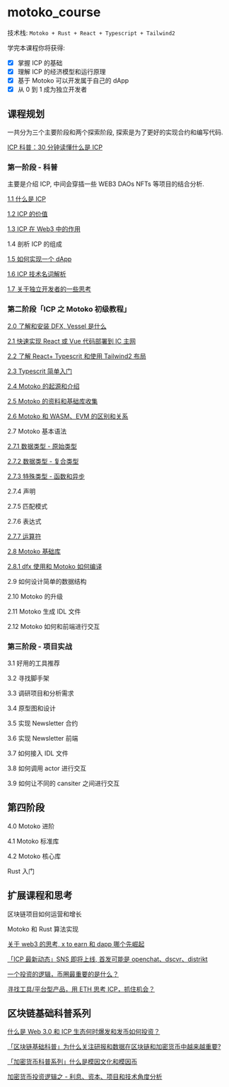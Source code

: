 # motoko_course

技术栈: `Motoko + Rust + React + Typescript + Tailwind2`

学完本课程你将获得:

- [x] 掌握 ICP 的基础
- [x] 理解 ICP 的经济模型和运行原理
- [x] 基于 Motoko 可以开发属于自己的 dApp
- [x] 从 0 到 1 成为独立开发者

## 课程规划

一共分为三个主要阶段和两个探索阶段, 探索是为了更好的实现合约和编写代码.

[ICP 科普：30 分钟读懂什么是 ICP](https://www.youtube.com/watch?v=Up0KEqprjxA)

### 第一阶段 - 科普

主要是介绍 ICP, 中间会穿插一些 WEB3 DAOs NFTs 等项目的结合分析.

[1.1 什么是 ICP](https://www.youtube.com/watch?v=AvbL9mGlrYw)

[1.2 ICP 的价值](https://www.youtube.com/watch?v=2swE3BO5TuU)

[1.3 ICP 在 Web3 中的作用](https://www.youtube.com/watch?v=uO5QGMyih-o)

1.4 剖析 ICP 的组成

[1.5 如何实现一个 dApp](https://www.youtube.com/watch?v=NphbmUt1LVU)

[1.6 ICP 技术名词解析](https://www.youtube.com/watch?v=Isd1E15K-qQ)

[1.7 关于独立开发者的一些思考](https://www.youtube.com/watch?v=1qaxRs5Lj_0)

### 第二阶段「ICP 之 Motoko 初级教程」

[2.0 了解和安装 DFX, Vessel 是什么](https://www.youtube.com/watch?v=u3ArqYelBKA)

[2.1 快速实现 React 或 Vue 代码部署到 IC 主网](https://www.youtube.com/watch?v=CWJd924_ZV8)

[2.2 了解 React+ Typescrit 和使用 Tailwind2 布局](https://www.youtube.com/watch?v=IxLBc-0RN_4)

[2.3 Typescrit 简单入门](https://ts.xcatliu.com/introduction/what-is-typescript.html)

[2.4 Motoko 的起源和介绍](https://www.youtube.com/watch?v=r3twC3_Vx8s)

[2.5 Motoko 的资料和基础库收集](https://www.youtube.com/watch?v=wXqTo3_w7ZM)

[2.6 Motoko 和 WASM、EVM 的区别和关系](https://www.youtube.com/watch?v=iJakBRdpFIw)

2.7 Motoko 基本语法

[2.7.1 数据类型 - 原始类型](https://www.youtube.com/watch?v=q7EubhkcBqM)

[2.7.2 数据类型 - 复合类型](https://www.youtube.com/watch?v=92GAjRk4FUE)

[2.7.3 特殊类型 - 函数和异步](https://www.youtube.com/watch?v=ets_K8UDNsM)

2.7.4 声明

2.7.5 匹配模式

2.7.6 表达式

[2.7.7 运算符](https://www.youtube.com/watch?v=2nNRQ27tdEI)

[2.8 Motoko 基础库](https://www.youtube.com/watch?v=5QfrY2-k8c8)

[2.8.1 dfx 使用和 Motoko 如何编译](https://www.youtube.com/watch?v=7rYeTeGohR8)

2.9 如何设计简单的数据结构

2.10 Motoko 的升级

2.11 Motoko 生成 IDL 文件

2.12 Motoko 如何和前端进行交互

### 第三阶段 - 项目实战

3.1 好用的工具推荐

3.2 寻找脚手架

3.3 调研项目和分析需求

3.4 原型图和设计

3.5 实现 Newsletter 合约

3.6 实现 Newsletter 前端

3.7 如何接入 IDL 文件

3.8 如何调用 actor 进行交互

3.9 如何让不同的 cansiter 之间进行交互

## 第四阶段

4.0 Motoko 进阶

4.1 Motoko 标准库

4.2 Motoko 核心库

Rust 入门

## 扩展课程和思考

区块链项目如何运营和增长

Motoko 和 Rust 算法实现

[关于 web3 的思考, x to earn 和 dapp 哪个先崛起](https://www.youtube.com/watch?v=fBky5coAET4)

[「ICP 最新动态」SNS 即将上线, 首发可能是 openchat、dscvr、distrikt](https://www.youtube.com/watch?v=dT_92d_Ku8I)

[一个投资的逻辑，币圈最重要的是什么？](https://www.youtube.com/watch?v=k5Q0tVnU6uw)

[寻找工具/平台型产品，用 ETH 思考 ICP，抓住机会？](https://www.youtube.com/watch?v=2swE3BO5TuU)

## 区块链基础科普系列

[什么是 Web 3.0 和 ICP 生态何时爆发和发币如何投资？](https://www.youtube.com/watch?v=uO5QGMyih-o)

[「区块链基础科普」为什么关注研报和数据在区块链和加密货币中越来越重要?](https://www.youtube.com/watch?v=zF0BhAhVvAw)

[「加密货币科普系列」什么是模因文化和模因币](https://www.youtube.com/watch?v=aDfDyDs8i1A)

[加密货币投资逻辑之 - 利息、资本、项目和技术角度分析](https://www.youtube.com/watch?v=wTCmvHnxO9Y)
